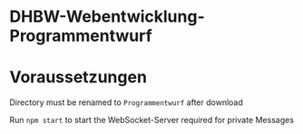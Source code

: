# DHBW-Webentwicklung-Programmentwurf



# Voraussetzungen
Directory must be renamed to `Programmentwurf` after download

Run `npm start` to start the WebSocket-Server required for private Messages 
